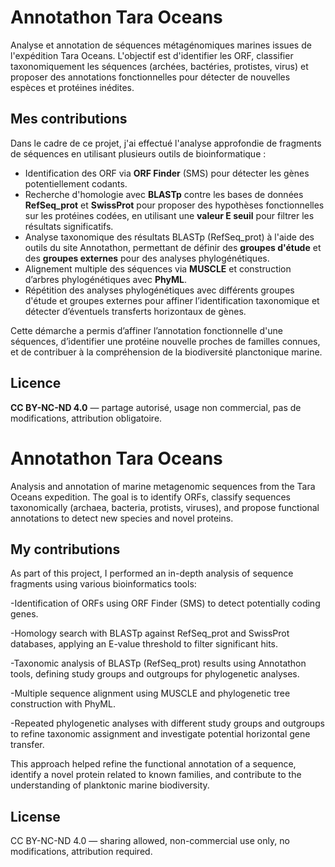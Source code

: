 # Annotathon Tara Oceans

Analyse et annotation de séquences métagénomiques marines issues de l'expédition Tara Oceans. L'objectif est d'identifier les ORF, classifier taxonomiquement les séquences (archées, bactéries, protistes, virus) et proposer des annotations fonctionnelles pour détecter de nouvelles espèces et protéines inédites.

## Mes contributions

Dans le cadre de ce projet, j'ai effectué l'analyse approfondie de fragments de séquences en utilisant plusieurs outils de bioinformatique :

- Identification des ORF via **ORF Finder** (SMS) pour détecter les gènes potentiellement codants.  
- Recherche d'homologie avec **BLASTp** contre les bases de données **RefSeq_prot** et **SwissProt** pour proposer des hypothèses fonctionnelles sur les protéines codées, en utilisant une **valeur E seuil** pour filtrer les résultats significatifs.  
- Analyse taxonomique des résultats BLASTp (RefSeq_prot) à l'aide des outils du site Annotathon, permettant de définir des **groupes d'étude** et des **groupes externes** pour des analyses phylogénétiques.  
- Alignement multiple des séquences via **MUSCLE** et construction d’arbres phylogénétiques avec **PhyML**.  
- Répétition des analyses phylogénétiques avec différents groupes d'étude et groupes externes pour affiner l’identification taxonomique et détecter d’éventuels transferts horizontaux de gènes.

Cette démarche a permis d’affiner l’annotation fonctionnelle d'une séquences, d’identifier une protéine nouvelle proches de familles connues, et de contribuer à la compréhension de la biodiversité planctonique marine.

## Licence

**CC BY-NC-ND 4.0** — partage autorisé, usage non commercial, pas de modifications, attribution obligatoire.


# Annotathon Tara Oceans

Analysis and annotation of marine metagenomic sequences from the Tara Oceans expedition.
The goal is to identify ORFs, classify sequences taxonomically (archaea, bacteria, protists, viruses), and propose functional annotations to detect new species and novel proteins.

## My contributions

As part of this project, I performed an in-depth analysis of sequence fragments using various bioinformatics tools:

-Identification of ORFs using ORF Finder (SMS) to detect potentially coding genes.

-Homology search with BLASTp against RefSeq_prot and SwissProt databases, applying an E-value threshold to filter significant hits.

-Taxonomic analysis of BLASTp (RefSeq_prot) results using Annotathon tools, defining study groups and outgroups for phylogenetic analyses.

-Multiple sequence alignment using MUSCLE and phylogenetic tree construction with PhyML.

-Repeated phylogenetic analyses with different study groups and outgroups to refine taxonomic assignment and investigate potential horizontal gene transfer.

This approach helped refine the functional annotation of a sequence, identify a novel protein related to known families, and contribute to the understanding of planktonic marine biodiversity.

## License

CC BY-NC-ND 4.0 — sharing allowed, non-commercial use only, no modifications, attribution required.

